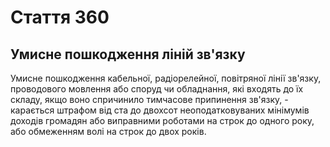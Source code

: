 Cтаття 360
====
Умисне пошкодження ліній зв'язку
----
Умисне пошкодження кабельної, радіорелейної, повітряної лінії зв'язку, проводового мовлення або споруд чи обладнання, які входять до їх складу, якщо воно спричинило тимчасове припинення зв'язку, -
карається штрафом від ста до двохсот неоподатковуваних мінімумів доходів громадян або виправними роботами на строк до одного року, або обмеженням волі на строк до двох років.
